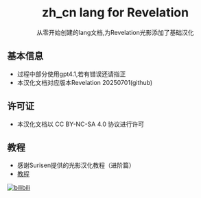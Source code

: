 <h1 align = "center"> zh_cn lang for Revelation </h1>
<p align = "center"> 从零开始创建的lang文档,为Revelation光影添加了基础汉化 </p>
                                                          
## 基本信息
* 过程中部分使用gpt4.1,若有错误还请指正
* 本汉化文档对应版本Revelation 20250701(github)

## 许可证
* 本汉化文档以 CC BY-NC-SA 4.0 协议进行许可

## 教程
* 感谢Surisen提供的光影汉化教程（进阶篇）
* [教程](https://www.bilibili.com/read/readlist/rl606793)

[![bilibili](https://i0.hdslb.com/bfs/new_dyn/b2dbccf61c097f746c1b4cc51cd58414661920573.jpg@1c.webp)](https://www.bilibili.com/opus/1085805828804444161)
